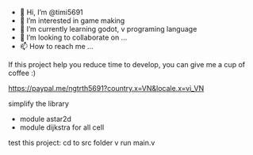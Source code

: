 - 👋 Hi, I’m @timi5691
- 👀 I’m interested in game making
- 🌱 I’m currently learning godot, v programing language
- 💞️ I’m looking to collaborate on ...
- 📫 How to reach me ...

If this project help you reduce time to develop, you can give me a cup of coffee :)

https://paypal.me/ngtrth5691?country.x=VN&locale.x=vi_VN

simplify the library
- module astar2d
- module dijkstra for all cell

test this project: 
 cd to src folder
 v run main.v
